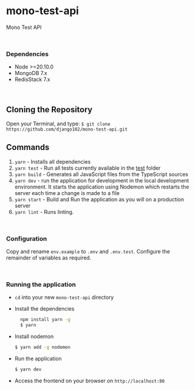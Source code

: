 # mono-test-api
Mono Test API


&nbsp;


### Dependencies
- Node >=20.10.0
- MongoDB 7.x
- RedisStack 7.x


&nbsp;

## Cloning the Repository
Open your Terminal, and type:
`$ git clone https://github.com/django102/mono-test-api.git`



## Commands
1. `yarn` - Installs all dependencies
2. `yarn test` - Run all tests currently available in the [test](test) folder
3. `yarn build` - Generates all JavaScript files from the TypeScript sources
4. `yarn dev` - run the application for development in the local development environment. It starts the application using Nodemon which restarts the server each time a change is made to a file
5. `yarn start` - Build and Run the application as you will on a production server
6. `yarn lint` - Runs linting.


&nbsp;

### Configuration
Copy and rename `env.example` to `.env` and `.env.test`. Configure the remainder of variables as required.


&nbsp;


### Running the application

- `cd` into your new `mono-test-api` directory
- Install the dependencies

  ```bash
    npm install yarn -g
    $ yarn
  ```

- Install nodemon

  ```bash
  $ yarn add -g nodemon
  ```

- Run the application

  ```bash
  $ yarn dev
  ```

- Access the frontend on your browser on `http://localhost:80`

&nbsp;
